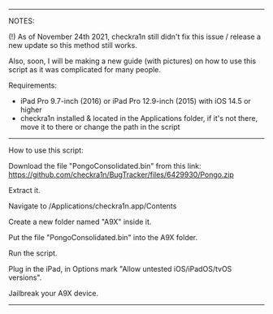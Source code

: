 --------------------------------------------------

NOTES: 

(!) As of November 24th 2021, checkra1n still didn't fix this issue / release a new update so this method still works.

Also, soon, I will be making a new guide (with pictures) on how to use this script as it was complicated for many people.


Requirements: 

- iPad Pro 9.7-inch (2016) or iPad Pro 12.9-inch (2015) with iOS 14.5 or higher
- checkra1n installed & located in the Applications folder, if it's not there, move it to there or change the path in the script

--------------------------------------------------

How to use this script:

Download the file "PongoConsolidated.bin" from this link:
https://github.com/checkra1n/BugTracker/files/6429930/Pongo.zip

Extract it.

Navigate to /Applications/checkra1n.app/Contents

Create a new folder named "A9X" inside it. 

Put the file "PongoConsolidated.bin" into the A9X folder.

Run the script.

Plug in the iPad, in Options mark "Allow untested iOS/iPadOS/tvOS versions".

Jailbreak your A9X device.

--------------------------------------------------
